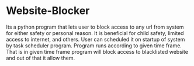 # Website-Blocker
Its a python program that lets user to block access to any url from system for either safety or personal reason. It is beneficial for child safety, limited access to internet, and others.
User can scheduled it on startup of system by task scheduler program.
Program runs according to given time frame. That is in given time frame program will block access to blacklisted website and out of that it allow them.
